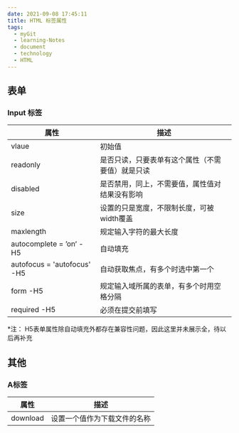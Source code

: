 ```yaml
---
date: 2021-09-08 17:45:11
title: HTML 标签属性
tags:
  - myGit
  - learning-Notes
  - document
  - technology
  - HTML
---
```


## 表单

### Input 标签

| 属性                        | 描述                                             |
| --------------------------- | ------------------------------------------------ |
| vlaue                       | 初始值                                           |
| readonly                    | 是否只读，只要表单有这个属性（不需要值）就是只读 |
| disabled                    | 是否禁用，同上，不需要值，属性值对结果没有影响   |
| size                        | 设置的只是宽度，不限制长度，可被width覆盖        |
| maxlength                   | 规定输入字符的最大长度                           |
| autocomplete = ’on‘ -H5     | 自动填充                                         |
| autofocus = 'autofocus' -H5 | 自动获取焦点，有多个时选中第一个                 |
| form -H5                    | 规定输入域所属的表单，有多个时用空格分隔         |
| required -H5                | 必须在提交前填写                                 |

*注： H5表单属性除自动填充外都存在兼容性问题，因此这里并未展示全，待以后再补充



## 其他

### A标签

| 属性     | 描述                         |
| -------- | ---------------------------- |
| download | 设置一个值作为下载文件的名称 |




